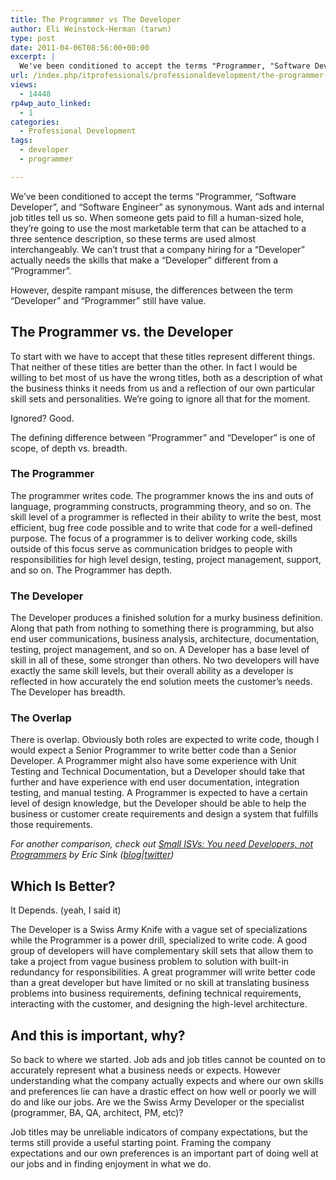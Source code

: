 ```yaml
---
title: The Programmer vs The Developer
author: Eli Weinstock-Herman (tarwn)
type: post
date: 2011-04-06T08:56:00+00:00
excerpt: |
  We've been conditioned to accept the terms "Programmer, "Software Developer", and "Software Engineer" as synonymous. Want ads and internal job titles tell us so. When someone gets paid to fill a human-sized hole, they're going to use the most marketable term that can be attached to a three sentence description, so these terms are used almost interchangeably.
url: /index.php/itprofessionals/professionaldevelopment/the-programmer-vs-the-developer/
views:
  - 14448
rp4wp_auto_linked:
  - 1
categories:
  - Professional Development
tags:
  - developer
  - programmer

---
```

We&#8217;ve been conditioned to accept the terms &#8220;Programmer, &#8220;Software Developer&#8221;, and &#8220;Software Engineer&#8221; as synonymous. Want ads and internal job titles tell us so. When someone gets paid to fill a human-sized hole, they&#8217;re going to use the most marketable term that can be attached to a three sentence description, so these terms are used almost interchangeably. We can&#8217;t trust that a company hiring for a &#8220;Developer&#8221; actually needs the skills that make a &#8220;Developer&#8221; different from a &#8220;Programmer&#8221;.

However, despite rampant misuse, the differences between the term &#8220;Developer&#8221; and &#8220;Programmer&#8221; still have value.

## The Programmer vs. the Developer

To start with we have to accept that these titles represent different things. That neither of these titles are better than the other. In fact I would be willing to bet most of us have the wrong titles, both as a description of what the business thinks it needs from us and a reflection of our own particular skill sets and personalities. We&#8217;re going to ignore all that for the moment.

Ignored? Good.

The defining difference between &#8220;Programmer&#8221; and &#8220;Developer&#8221; is one of scope, of depth vs. breadth.

### The Programmer

The programmer writes code. The programmer knows the ins and outs of language, programming constructs, programming theory, and so on. The skill level of a programmer is reflected in their ability to write the best, most efficient, bug free code possible and to write that code for a well-defined purpose. The focus of a programmer is to deliver working code, skills outside of this focus serve as communication bridges to people with responsibilities for high level design, testing, project management, support, and so on. The Programmer has depth.

### The Developer

The Developer produces a finished solution for a murky business definition. Along that path from nothing to something there is programming, but also end user communications, business analysis, architecture, documentation, testing, project management, and so on. A Developer has a base level of skill in all of these, some stronger than others. No two developers will have exactly the same skill levels, but their overall ability as a developer is reflected in how accurately the end solution meets the customer&#8217;s needs. The Developer has breadth.

### The Overlap

There is overlap. Obviously both roles are expected to write code, though I would expect a Senior Programmer to write better code than a Senior Developer. A Programmer might also have some experience with Unit Testing and Technical Documentation, but a Developer should take that further and have experience with end user documentation, integration testing, and manual testing. A Programmer is expected to have a certain level of design knowledge, but the Developer should be able to help the business or customer create requirements and design a system that fulfills those requirements. 

_For another comparison, check out [Small ISVs: You need Developers, not Programmers][1] by Eric Sink ([blog][2]|[twitter][3])_

## Which Is Better?

It Depends. (yeah, I said it)

The Developer is a Swiss Army Knife with a vague set of specializations while the Programmer is a power drill, specialized to write code. A good group of developers will have complementary skill sets that allow them to take a project from vague business problem to solution with built-in redundancy for responsibilities. A great programmer will write better code than a great developer but have limited or no skill at translating business problems into business requirements, defining technical requirements, interacting with the customer, and designing the high-level architecture.

## And this is important, why?

So back to where we started. Job ads and job titles cannot be counted on to accurately represent what a business needs or expects. However understanding what the company actually expects and where our own skills and preferences lie can have a drastic effect on how well or poorly we will do and like our jobs. Are we the Swiss Army Developer or the specialist (programmer, BA, QA, architect, PM, etc)? 

Job titles may be unreliable indicators of company expectations, but the terms still provide a useful starting point. Framing the company expectations and our own preferences is an important part of doing well at our jobs and in finding enjoyment in what we do.

 [1]: http://www.ericsink.com/No_Programmers.html "Eric Sink - Small ISVs:  You need Developers, not Programmers"
 [2]: http://www.ericsink.com/index.html "Eric Sink's website"
 [3]: http://twitter.com/#!/eric_sink "@eric_sink on twitter"